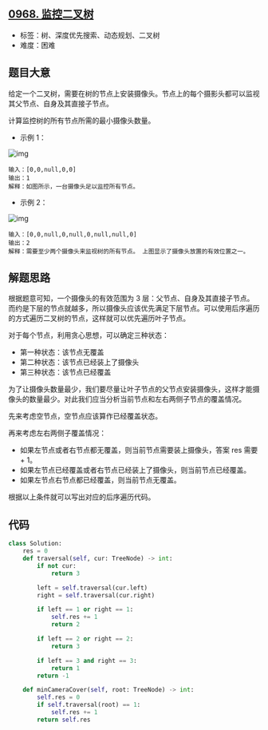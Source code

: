 ## [0968. 监控二叉树](https://leetcode-cn.com/problems/binary-tree-cameras/)

- 标签：树、深度优先搜索、动态规划、二叉树
- 难度：困难

## 题目大意

给定一个二叉树，需要在树的节点上安装摄像头。节点上的每个摄影头都可以监视其父节点、自身及其直接子节点。

计算监控树的所有节点所需的最小摄像头数量。

- 示例 1：



![img](https://assets.leetcode-cn.com/aliyun-lc-upload/uploads/2018/12/29/bst_cameras_01.png)

```
输入：[0,0,null,0,0]
输出：1
解释：如图所示，一台摄像头足以监控所有节点。
```

- 示例 2：

![img](https://assets.leetcode-cn.com/aliyun-lc-upload/uploads/2018/12/29/bst_cameras_02.png)

```
输入：[0,0,null,0,null,0,null,null,0]
输出：2
解释：需要至少两个摄像头来监视树的所有节点。 上图显示了摄像头放置的有效位置之一。
```

## 解题思路

根据题意可知，一个摄像头的有效范围为 3 层：父节点、自身及其直接子节点。而约是下层的节点就越多，所以摄像头应该优先满足下层节点。可以使用后序遍历的方式遍历二叉树的节点，这样就可以优先遍历叶子节点。

对于每个节点，利用贪心思想，可以确定三种状态：

- 第一种状态：该节点无覆盖
- 第二种状态：该节点已经装上了摄像头
- 第三种状态：该节点已经覆盖

为了让摄像头数量最少，我们要尽量让叶⼦节点的⽗节点安装摄像头，这样才能摄像头的数量最少。对此我们应当分析当前节点和左右两侧子节点的覆盖情况。

先来考虑空节点，空节点应该算作已经覆盖状态。

再来考虑左右两侧子覆盖情况：

- 如果左节点或者右节点都无覆盖，则当前节点需要装上摄像头，答案 res 需要 + 1。
- 如果左节点已经覆盖或者右节点已经装上了摄像头，则当前节点已经覆盖。
- 如果左节点右节点都已经覆盖，则当前节点无覆盖。

根据以上条件就可以写出对应的后序遍历代码。

## 代码

```Python
class Solution:
    res = 0
    def traversal(self, cur: TreeNode) -> int:
        if not cur:
            return 3

        left = self.traversal(cur.left)
        right = self.traversal(cur.right)

        if left == 1 or right == 1:
            self.res += 1
            return 2

        if left == 2 or right == 2:
            return 3

        if left == 3 and right == 3:
            return 1
        return -1

    def minCameraCover(self, root: TreeNode) -> int:
        self.res = 0
        if self.traversal(root) == 1:
            self.res += 1
        return self.res
```

